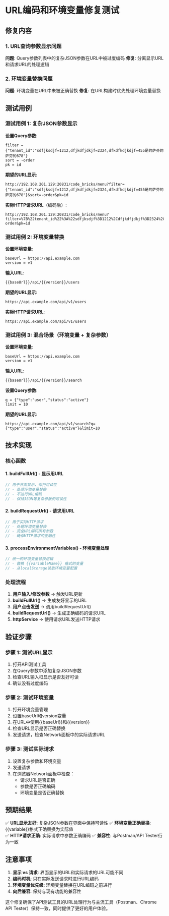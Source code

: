 # URL编码和环境变量修复测试

## 修复内容

### 1. URL查询参数显示问题
**问题**: Query参数列表中的复杂JSON参数在URL中被过度编码
**修复**: 分离显示URL和请求URL的处理逻辑

### 2. 环境变量替换问题  
**问题**: 环境变量在URL中未被正确替换
**修复**: 在URL构建时优先处理环境变量替换

## 测试用例

### 测试用例 1: 复杂JSON参数显示
**设置Query参数**:
```
filter = {"tenant_id":"sdfjksdjf=1212,dfjkdfjdkjf=2324,dfkdfkdjkdjf=455是的萨芬的萨芬的678"}
sort = -order
pk = id
```

**期望的URL显示**:
```
http://192.168.201.129:20831/code_bricks/menu?filter={"tenant_id":"sdfjksdjf=1212,dfjkdfjdkjf=2324,dfkdfkdjkdjf=455是的萨芬的萨芬的678"}&sort=-order&pk=id
```

**实际HTTP请求URL**（编码后）:
```
http://192.168.201.129:20831/code_bricks/menu?filter=%7B%22tenant_id%22%3A%22sdfjksdjf%3D1212%2Cdfjkdfjdkjf%3D2324%2Cdfkdfkdjkdjf%3D455%E6%98%AF%E7%9A%84%E8%90%A8%E8%8A%AC%E7%9A%84%E8%90%A8%E8%8A%AC%E7%9A%84678%22%7D&sort=-order&pk=id
```

### 测试用例 2: 环境变量替换
**设置环境变量**:
```
baseUrl = https://api.example.com
version = v1
```

**输入URL**:
```
{{baseUrl}}/api/{{version}}/users
```

**期望的URL显示**:
```
https://api.example.com/api/v1/users
```

**实际HTTP请求URL**:
```
https://api.example.com/api/v1/users
```

### 测试用例 3: 混合场景（环境变量 + 复杂参数）
**设置环境变量**:
```
baseUrl = https://api.example.com
version = v1
```

**输入URL**:
```
{{baseUrl}}/api/{{version}}/search
```

**设置Query参数**:
```
q = {"type":"user","status":"active"}
limit = 10
```

**期望的URL显示**:
```
https://api.example.com/api/v1/search?q={"type":"user","status":"active"}&limit=10
```

## 技术实现

### 核心函数

#### 1. buildFullUrl() - 显示用URL
```javascript
// 用于界面显示，保持可读性
// - 处理环境变量替换
// - 不进行URL编码
// - 保持JSON等复杂参数的可读性
```

#### 2. buildRequestUrl() - 请求用URL  
```javascript
// 用于实际HTTP请求
// - 处理环境变量替换
// - 完全URL编码所有参数
// - 确保HTTP请求的正确性
```

#### 3. processEnvironmentVariables() - 环境变量处理
```javascript
// 统一的环境变量替换逻辑
// - 替换 {{variableName}} 格式的变量
// - 从localStorage读取环境变量配置
```

### 处理流程

1. **用户输入/修改参数** → 触发URL更新
2. **buildFullUrl()** → 生成友好显示的URL
3. **用户点击发送** → 调用buildRequestUrl()
4. **buildRequestUrl()** → 生成正确编码的请求URL
5. **httpService** → 使用请求URL发送HTTP请求

## 验证步骤

### 步骤 1: 测试URL显示
1. 打开API测试工具
2. 在Query参数中添加复杂JSON参数
3. 检查URL输入框显示是否友好可读
4. 确认没有过度编码

### 步骤 2: 测试环境变量
1. 打开环境变量管理
2. 设置baseUrl和version变量
3. 在URL中使用{{baseUrl}}和{{version}}
4. 检查URL显示是否正确替换
5. 发送请求，检查Network面板中的实际请求URL

### 步骤 3: 测试实际请求
1. 设置复杂参数和环境变量
2. 发送请求
3. 在浏览器Network面板中检查：
   - 请求URL是否正确
   - 参数是否正确编码
   - 环境变量是否正确替换

## 预期结果

✅ **URL显示友好**: 复杂JSON参数在界面中保持可读性
✅ **环境变量正确替换**: {{variable}}格式正确替换为实际值  
✅ **HTTP请求正确**: 实际请求中参数正确编码
✅ **兼容性**: 与Postman/API Tester行为一致

## 注意事项

1. **显示 vs 请求**: 界面显示的URL和实际请求的URL可能不同
2. **编码时机**: 只在实际发送请求时进行URL编码
3. **环境变量优先级**: 环境变量替换在URL编码之前进行
4. **向后兼容**: 保持与现有功能的兼容性

这个修复确保了API测试工具的URL处理行为与主流工具（Postman、Chrome API Tester）保持一致，同时提供了更好的用户体验。
